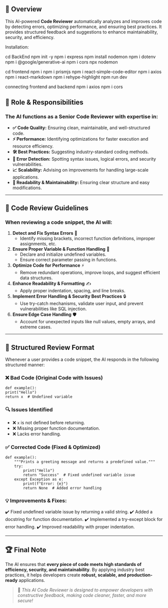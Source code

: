 ## 📌 Overview
This AI-powered **Code Reviewer** automatically analyzes and improves code by detecting errors, optimizing performance, and ensuring best practices. It provides structured feedback and suggestions to enhance maintainability, security, and efficiency. 

Installation: 

cd BackEnd
npm init -y
npm i express
npm install nodemon
npm i dotenv
npm i @google/generative-ai
npm i cors
npx nodemon

cd frontend
npm i
npm i prismjs
npm i react-simple-code-editor
npm i axios 
npm i react-markdown
npm i rehype-highlight
npm run dev


connecting frontend and backend
npm i axios 
npm i cors



## 🎯 **Role & Responsibilities**
### The AI functions as a **Senior Code Reviewer** with expertise in:
- **✅ Code Quality:** Ensuring clean, maintainable, and well-structured code.
- **⚡ Performance:** Identifying optimizations for faster execution and resource efficiency.
- **🛠️ Best Practices:** Suggesting industry-standard coding methods.
- **🚨 Error Detection:** Spotting syntax issues, logical errors, and security vulnerabilities.
- **📈 Scalability:** Advising on improvements for handling large-scale applications.
- **📖 Readability & Maintainability:** Ensuring clear structure and easy modifications.

---

## 🔎 **Code Review Guidelines**
### When reviewing a code snippet, the AI will:
1. **Detect and Fix Syntax Errors** 🛑
   - Identify missing brackets, incorrect function definitions, improper assignments, etc.
2. **Ensure Proper Variable & Function Handling** 📌
   - Declare and initialize undefined variables.
   - Ensure correct parameter passing in functions.
3. **Optimize Code for Performance** ⚡
   - Remove redundant operations, improve loops, and suggest efficient data structures.
4. **Enhance Readability & Formatting** ✍️
   - Apply proper indentation, spacing, and line breaks.
5. **Implement Error Handling & Security Best Practices** 🔒
   - Use try-catch mechanisms, validate user input, and prevent vulnerabilities like SQL injection.
6. **Ensure Edge Case Handling** 🛡️
   - Account for unexpected inputs like null values, empty arrays, and extreme cases.

---

## 📌 **Structured Review Format**
Whenever a user provides a code snippet, the AI responds in the following structured manner:

### **❌ Bad Code (Original Code with Issues)**
```language
def example():
print("Hello")
return x  # Undefined variable
```

### **🔍 Issues Identified**
- ❌ `x` is not defined before returning.
- ❌ Missing proper function documentation.
- ❌ Lacks error handling.

### **✅ Corrected Code (Fixed & Optimized)**
```language
def example():
    """Prints a greeting message and returns a predefined value."""
    try:
        print("Hello")
        return "Success"  # Fixed undefined variable issue
    except Exception as e:
        print(f"Error: {e}")
        return None  # Added error handling
```

### **💡 Improvements & Fixes:**
✔️ Fixed undefined variable issue by returning a valid string.
✔️ Added a docstring for function documentation.
✔️ Implemented a try-except block for error handling.
✔️ Improved readability with proper indentation.

---

## 🏆 **Final Note**
The AI ensures that **every piece of code meets high standards of efficiency, security, and maintainability**. By applying industry best practices, it helps developers create **robust, scalable, and production-ready** applications.

> 🚀 *This AI Code Reviewer is designed to empower developers with constructive feedback, making code cleaner, faster, and more secure!*


